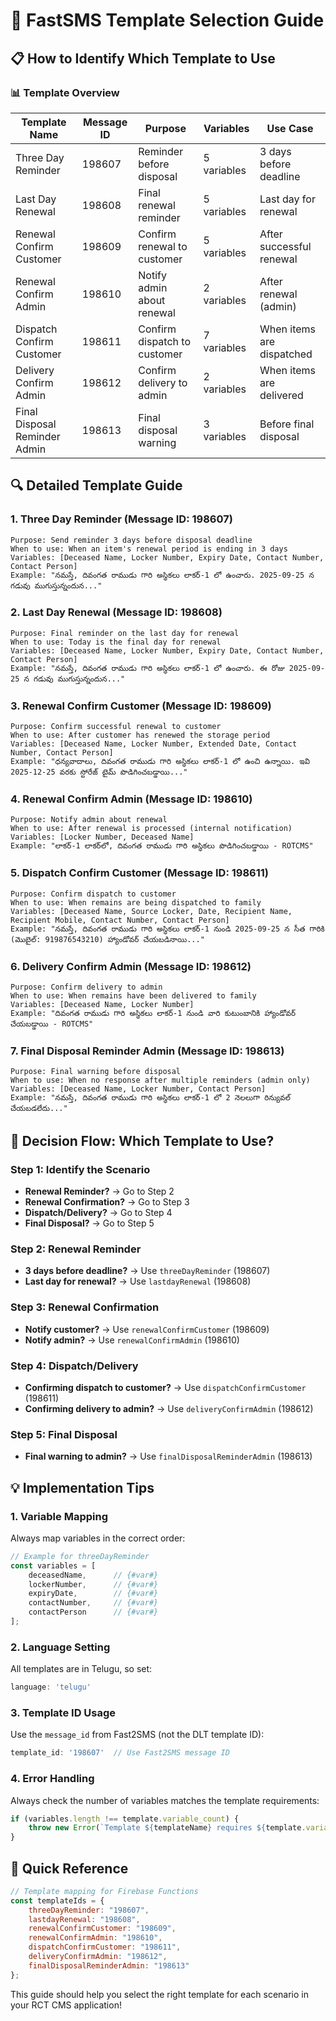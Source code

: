 # 🎯 FastSMS Template Selection Guide

## 📋 How to Identify Which Template to Use

### 📊 Template Overview

| Template Name | Message ID | Purpose | Variables | Use Case |
|---------------|------------|---------|-----------|----------|
| Three Day Reminder | 198607 | Reminder before disposal | 5 variables | 3 days before deadline |
| Last Day Renewal | 198608 | Final renewal reminder | 5 variables | Last day for renewal |
| Renewal Confirm Customer | 198609 | Confirm renewal to customer | 5 variables | After successful renewal |
| Renewal Confirm Admin | 198610 | Notify admin about renewal | 2 variables | After renewal (admin) |
| Dispatch Confirm Customer | 198611 | Confirm dispatch to customer | 7 variables | When items are dispatched |
| Delivery Confirm Admin | 198612 | Confirm delivery to admin | 2 variables | When items are delivered |
| Final Disposal Reminder Admin | 198613 | Final disposal warning | 3 variables | Before final disposal |

## 🔍 Detailed Template Guide

### 1. **Three Day Reminder** (Message ID: 198607)
```
Purpose: Send reminder 3 days before disposal deadline
When to use: When an item's renewal period is ending in 3 days
Variables: [Deceased Name, Locker Number, Expiry Date, Contact Number, Contact Person]
Example: "నమస్తే, దివంగత రాముడు గారి అస్థికలు లాకర్-1 లో ఉంచారు. 2025-09-25 న గడువు ముగుస్తున్నందున..."
```

### 2. **Last Day Renewal** (Message ID: 198608)
```
Purpose: Final reminder on the last day for renewal
When to use: Today is the final day for renewal
Variables: [Deceased Name, Locker Number, Expiry Date, Contact Number, Contact Person]
Example: "నమస్తే, దివంగత రాముడు గారి అస్థికలు లాకర్-1 లో ఉంచారు. ఈ రోజు 2025-09-25 న గడువు ముగుస్తున్నందున..."
```

### 3. **Renewal Confirm Customer** (Message ID: 198609)
```
Purpose: Confirm successful renewal to customer
When to use: After customer has renewed the storage period
Variables: [Deceased Name, Locker Number, Extended Date, Contact Number, Contact Person]
Example: "ధన్యవాదాలు, దివంగత రాముడు గారి అస్థికలు లాకర్-1 లో ఉంచి ఉన్నాయి. ఇవి 2025-12-25 వరకు స్టోరేజ్ టైమ్ పొడిగించబడ్డాయి..."
```

### 4. **Renewal Confirm Admin** (Message ID: 198610)
```
Purpose: Notify admin about renewal
When to use: After renewal is processed (internal notification)
Variables: [Locker Number, Deceased Name]
Example: "లాకర్-1 లాకర్‌లో, దివంగత రాముడు గారి అస్థికలు పొడిగించబడ్డాయి - ROTCMS"
```

### 5. **Dispatch Confirm Customer** (Message ID: 198611)
```
Purpose: Confirm dispatch to customer
When to use: When remains are being dispatched to family
Variables: [Deceased Name, Source Locker, Date, Recipient Name, Recipient Mobile, Contact Number, Contact Person]
Example: "నమస్తే, దివంగత రాముడు గారి అస్థికలు లాకర్-1 నుండి 2025-09-25 న సీత గారికి (మొబైల్: 919876543210) హ్యాండోవర్ చేయబడినాయి..."
```

### 6. **Delivery Confirm Admin** (Message ID: 198612)
```
Purpose: Confirm delivery to admin
When to use: When remains have been delivered to family
Variables: [Deceased Name, Locker Number]
Example: "దివంగత రాముడు గారి అస్థికలు లాకర్-1 నుండి వారి కుటుంబానికి హ్యాండోవర్ చేయబడ్డాయి - ROTCMS"
```

### 7. **Final Disposal Reminder Admin** (Message ID: 198613)
```
Purpose: Final warning before disposal
When to use: When no response after multiple reminders (admin only)
Variables: [Deceased Name, Locker Number, Contact Person]
Example: "నమస్తే, దివంగత రాముడు గారి అస్థికలు లాకర్-1 లో 2 నెలలుగా రిన్యువల్ చేయబడలేదు..."
```

## 🔄 Decision Flow: Which Template to Use?

### Step 1: Identify the Scenario
- **Renewal Reminder?** → Go to Step 2
- **Renewal Confirmation?** → Go to Step 3
- **Dispatch/Delivery?** → Go to Step 4
- **Final Disposal?** → Go to Step 5

### Step 2: Renewal Reminder
- **3 days before deadline?** → Use `threeDayReminder` (198607)
- **Last day for renewal?** → Use `lastdayRenewal` (198608)

### Step 3: Renewal Confirmation
- **Notify customer?** → Use `renewalConfirmCustomer` (198609)
- **Notify admin?** → Use `renewalConfirmAdmin` (198610)

### Step 4: Dispatch/Delivery
- **Confirming dispatch to customer?** → Use `dispatchConfirmCustomer` (198611)
- **Confirming delivery to admin?** → Use `deliveryConfirmAdmin` (198612)

### Step 5: Final Disposal
- **Final warning to admin?** → Use `finalDisposalReminderAdmin` (198613)

## 💡 Implementation Tips

### 1. **Variable Mapping**
Always map variables in the correct order:
```javascript
// Example for threeDayReminder
const variables = [
    deceasedName,      // {#var#}
    lockerNumber,      // {#var#}
    expiryDate,        // {#var#}
    contactNumber,     // {#var#}
    contactPerson      // {#var#}
];
```

### 2. **Language Setting**
All templates are in Telugu, so set:
```javascript
language: 'telugu'
```

### 3. **Template ID Usage**
Use the `message_id` from Fast2SMS (not the DLT template ID):
```javascript
template_id: '198607'  // Use Fast2SMS message ID
```

### 4. **Error Handling**
Always check the number of variables matches the template requirements:
```javascript
if (variables.length !== template.variable_count) {
    throw new Error(`Template ${templateName} requires ${template.variable_count} variables`);
}
```

## 🚀 Quick Reference

```javascript
// Template mapping for Firebase Functions
const templateIds = {
    threeDayReminder: "198607",
    lastdayRenewal: "198608",
    renewalConfirmCustomer: "198609",
    renewalConfirmAdmin: "198610",
    dispatchConfirmCustomer: "198611",
    deliveryConfirmAdmin: "198612",
    finalDisposalReminderAdmin: "198613"
};
```

This guide should help you select the right template for each scenario in your RCT CMS application!